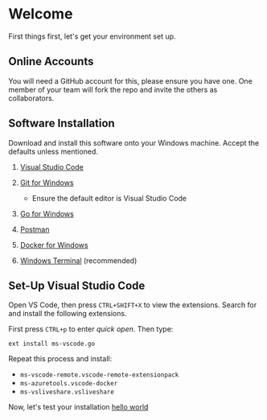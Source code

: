 # Welcome

First things first, let's get your environment set up.

## Online Accounts

You will need a GitHub account for this, please ensure you have one. One member of your team will fork the repo and invite the others as collaborators.

## Software Installation

Download and install this software onto your Windows machine.
Accept the defaults unless mentioned.

1. [Visual Studio Code](https://code.visualstudio.com/)
2. [Git for Windows](https://git-scm.com/download/win)
   * Ensure the default editor is Visual Studio Code

3. [Go for Windows](https://golang.org/dl/)
4. [Postman](https://www.postman.com/downloads/)
5. [Docker for Windows](https://download.docker.com/win/stable/Docker%20Desktop%20Installer.exe)
6. [Windows Terminal](ms-windows-store://pdp?productId=9N0DX20HK701) (recommended)

## Set-Up Visual Studio Code

Open VS Code, then press ```CTRL+SHIFT+X``` to view the extensions.
Search for and install the following extensions.

First press ```CTRL+p``` to enter *quick open*.
Then type:

```ext install ms-vscode.go```

Repeat this process and install:

* ```ms-vscode-remote.vscode-remote-extensionpack```
* ```ms-azuretools.vscode-docker```
* ```ms-vsliveshare.vsliveshare```

Now, let's test your installation [hello world](helloworld.md)
